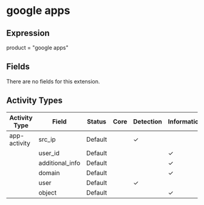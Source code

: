 google apps
===========

Expression
----------

product = "google apps"

Fields
------

There are no fields for this extension.

Activity Types
--------------

| Activity Type | Field           | Status  | Core | Detection | Informational |
| ------------- | --------------- | ------- | ---- | --------- | ------------- |
| app-activity  | src_ip          | Default |      | &#10003;  |               |
|               | user_id         | Default |      |           | &#10003;      |
|               | additional_info | Default |      |           | &#10003;      |
|               | domain          | Default |      |           | &#10003;      |
|               | user            | Default |      | &#10003;  |               |
|               | object          | Default |      |           | &#10003;      |

